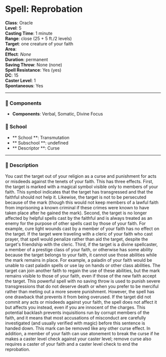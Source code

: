 
# Spell: Reprobation
**Class**: Oracle  
**Level**: 5  
**Casting Time**: 1 minute  
**Range**: close (25 + 5 ft./2 levels)  
**Target**: one creature of your faith  
**Area**:   
**Effect**: _None_  
**Duration**: permanent  
**Saving Throw**: None (none)  
**Spell Resistance**: Yes (yes)  
**DC**: 15  
**Caster Level**: 1  
**Spontaneous**: Yes

---

### 🔮 Components
- **Components**: Verbal, Somatic, Divine Focus

### 🏫 School
- ** School **: Transmutation
- ** Subschool **: undefined
- ** Descriptor **: Curse
---

### 📜 Description
You cast the target out of your religion as a curse and punishment for acts or misdeeds against the tenets of your faith. This has three effects. First, the target is marked with a magical symbol visible only to members of your faith. This symbol indicates that the target has transgressed and that the faithful should not help it. Likewise, the target is not to be persecuted because of the mark (though this would not keep members of a lawful faith from imprisoning a known criminal if these crimes were known to have taken place after he gained the mark). Second, the target is no longer affected by helpful spells cast by the faithful and is always treated as an enemy for the purpose of other spells cast by those of your faith. For example, cure light wounds cast by a member of your faith has no effect on the target. If the target were traveling with a cleric of your faith who cast prayer, that spell would penalize rather than aid the target, despite the target's friendship with the cleric. Third, if the target is a divine spellcaster, a member of a prestige class of your faith, or otherwise has some ability because the target belongs to your faith, it cannot use those abilities while the mark remains in place. For example, a paladin of your faith would be unable to cast paladin spells or use lay on hands or other class abilities. The target can join another faith to regain the use of these abilities, but the mark remains visible to those of your faith, even if those of the new faith accept the target. This powerful spell with no saving throw is used to punish severe transgressions that do not deserve death or when you prefer to be merciful rather than meting out a more severe punishment. However, the spell has one drawback that prevents it from being overused. If the target did not commit any acts or misdeeds against your faith, the spell does not affect it but affects you instead, even if you are innocent of the charges. This potential backlash prevents inquisitions run by corrupt members of the faith, and it means that most accusations of misconduct are carefully investigated (and usually verified with magic) before this sentence is handed down. This mark can be removed like any other curse effect. In addition, a member of your faith can use atonement to break the curse if he makes a caster level check against your caster level; remove curse also requires a caster of your faith and a caster level check to end the reprobation.
